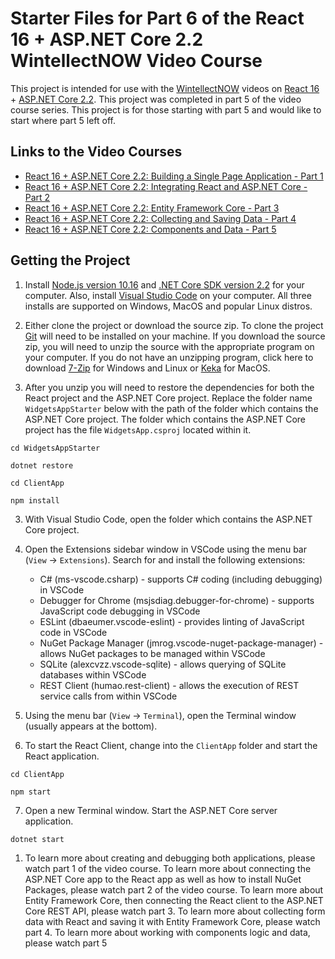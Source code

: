 # Starter Files for Part 6 of the React 16 + ASP.NET Core 2.2 WintellectNOW Video Course

This project is intended for use with the [WintellectNOW](https://www.wintellectnow.com/) videos on [React 16](https://reactjs.org/) + [ASP.NET Core 2.2](https://docs.microsoft.com/en-us/aspnet/core/?view=aspnetcore-2.2). This project was completed in part 5 of the video course series. This project is for those starting with part 5 and would like to start where part 5 left off.

## Links to the Video Courses

- [React 16 + ASP.NET Core 2.2: Building a Single Page Application - Part 1](https://www.wintellectnow.com/Videos/Watch?videoId=building-a-single-page-application-with-react-16-and-aspdotnet-core-2.2)
- [React 16 + ASP.NET Core 2.2: Integrating React and ASP.NET Core - Part 2](https://www.wintellectnow.com/Videos/Watch?videoId=integrating-react-and-aspdotnet-core)
- [React 16 + ASP.NET Core 2.2: Entity Framework Core - Part 3](https://www.wintellectnow.com/Videos/Watch?videoId=integrating-entity-framework-core-with-react-and-aspdotnet-core)
- [React 16 + ASP.NET Core 2.2: Collecting and Saving Data - Part 4](#)
- [React 16 + ASP.NET Core 2.2: Components and Data - Part 5](#)


## Getting the Project

1. Install [Node.js version 10.16](https://nodejs.org/dist/v10.16.3/) and [.NET Core SDK version 2.2](https://dotnet.microsoft.com/download/dotnet-core/2.2) for your computer. Also, install [Visual Studio Code](https://code.visualstudio.com/) on your computer. All three installs are supported on Windows, MacOS and popular Linux distros.

2. Either clone the project or download the source zip. To clone the project [Git](https://git-scm.com/downloads) will need to be installed on your machine. If you download the source zip, you will need to unzip the source with the appropriate program on your computer. If you do not have an unzipping program, click here to download [7-Zip](https://www.7-zip.org) for Windows and Linux or [Keka](https://www.keka.io) for MacOS.

3. After you unzip you will need to restore the dependencies for both the React project and the ASP.NET Core project. Replace the folder name `WidgetsAppStarter` below with the path of the folder which contains the ASP.NET Core project. The folder which contains the ASP.NET Core project has the file `WidgetsApp.csproj` located within it. 

```
cd WidgetsAppStarter

dotnet restore

cd ClientApp

npm install
```

3. With Visual Studio Code, open the folder which contains the ASP.NET Core project.

4. Open the Extensions sidebar window in VSCode using the menu bar (`View` -> `Extensions`). Search for and install the following extensions:

    - C# (ms-vscode.csharp) - supports C# coding (including debugging) in VSCode
    - Debugger for Chrome (msjsdiag.debugger-for-chrome) - supports JavaScript code debugging in VSCode
    - ESLint (dbaeumer.vscode-eslint) - provides linting of JavaScript code in VSCode
    - NuGet Package Manager (jmrog.vscode-nuget-package-manager) - allows NuGet packages to be managed within VSCode
    - SQLite (alexcvzz.vscode-sqlite) - allows querying of SQLite databases within VSCode
    - REST Client (humao.rest-client) - allows the execution of REST service calls from within VSCode

5. Using the menu bar (`View` -> `Terminal`), open the Terminal window (usually appears at the bottom).

6. To start the React Client, change into the `ClientApp` folder and start the React application.

```
cd ClientApp

npm start
```

7. Open a new Terminal window. Start the ASP.NET Core server application.

```
dotnet start
```

1. To learn more about creating and debugging both applications, please watch part 1 of the video course. To learn more about connecting the ASP.NET Core app to the React app as well as how to install NuGet Packages, please watch part 2 of the video course. To learn more about Entity Framework Core, then connecting the React client to the ASP.NET Core REST API, please watch part 3. To learn more about collecting form data with React and saving it with Entity Framework Core, please watch part 4. To learn more about working with components logic and data, please watch part 5
